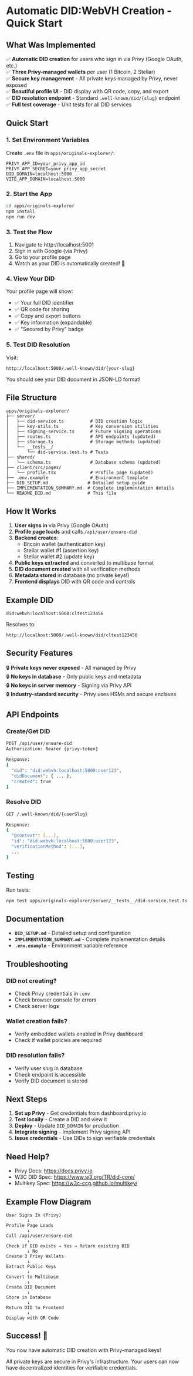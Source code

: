 # Automatic DID:WebVH Creation - Quick Start

## What Was Implemented

✅ **Automatic DID creation** for users who sign in via Privy (Google OAuth, etc.)  
✅ **Three Privy-managed wallets** per user (1 Bitcoin, 2 Stellar)  
✅ **Secure key management** - All private keys managed by Privy, never exposed  
✅ **Beautiful profile UI** - DID display with QR code, copy, and export  
✅ **DID resolution endpoint** - Standard `.well-known/did/{slug}` endpoint  
✅ **Full test coverage** - Unit tests for all DID services  

## Quick Start

### 1. Set Environment Variables

Create `.env` file in `apps/originals-explorer/`:

```env
PRIVY_APP_ID=your_privy_app_id
PRIVY_APP_SECRET=your_privy_app_secret
DID_DOMAIN=localhost:5000
VITE_APP_DOMAIN=localhost:5000
```

### 2. Start the App

```bash
cd apps/originals-explorer
npm install
npm run dev
```

### 3. Test the Flow

1. Navigate to http://localhost:5001
2. Sign in with Google (via Privy)
3. Go to your profile page
4. Watch as your DID is automatically created! 🎉

### 4. View Your DID

Your profile page will show:
- ✅ Your full DID identifier
- ✅ QR code for sharing
- ✅ Copy and export buttons
- ✅ Key information (expandable)
- ✅ "Secured by Privy" badge

### 5. Test DID Resolution

Visit:
```
http://localhost:5000/.well-known/did/{your-slug}
```

You should see your DID document in JSON-LD format!

## File Structure

```
apps/originals-explorer/
├── server/
│   ├── did-service.ts          # DID creation logic
│   ├── key-utils.ts            # Key conversion utilities
│   ├── signing-service.ts      # Future signing operations
│   ├── routes.ts               # API endpoints (updated)
│   ├── storage.ts              # Storage methods (updated)
│   └── __tests__/
│       └── did-service.test.ts # Tests
├── shared/
│   └── schema.ts               # Database schema (updated)
├── client/src/pages/
│   └── profile.tsx             # Profile page (updated)
├── .env.example                # Environment template
├── DID_SETUP.md               # Detailed setup guide
├── IMPLEMENTATION_SUMMARY.md  # Complete implementation details
└── README_DID.md              # This file
```

## How It Works

1. **User signs in** via Privy (Google OAuth)
2. **Profile page loads** and calls `/api/user/ensure-did`
3. **Backend creates**:
   - Bitcoin wallet (authentication key)
   - Stellar wallet #1 (assertion key)
   - Stellar wallet #2 (update key)
4. **Public keys extracted** and converted to multibase format
5. **DID document created** with all verification methods
6. **Metadata stored** in database (no private keys!)
7. **Frontend displays** DID with QR code and controls

## Example DID

```
did:webvh:localhost:5000:cltest123456
```

Resolves to:
```
http://localhost:5000/.well-known/did/cltest123456
```

## Security Features

🔒 **Private keys never exposed** - All managed by Privy  
🔒 **No keys in database** - Only public keys and metadata  
🔒 **No keys in server memory** - Signing via Privy API  
🔒 **Industry-standard security** - Privy uses HSMs and secure enclaves  

## API Endpoints

### Create/Get DID
```bash
POST /api/user/ensure-did
Authorization: Bearer {privy-token}

Response:
{
  "did": "did:webvh:localhost:5000:user123",
  "didDocument": { ... },
  "created": true
}
```

### Resolve DID
```bash
GET /.well-known/did/{userSlug}

Response:
{
  "@context": [...],
  "id": "did:webvh:localhost:5000:user123",
  "verificationMethod": [...],
  ...
}
```

## Testing

Run tests:
```bash
npm test apps/originals-explorer/server/__tests__/did-service.test.ts
```

## Documentation

- **`DID_SETUP.md`** - Detailed setup and configuration
- **`IMPLEMENTATION_SUMMARY.md`** - Complete implementation details
- **`.env.example`** - Environment variable reference

## Troubleshooting

### DID not creating?
- Check Privy credentials in `.env`
- Check browser console for errors
- Check server logs

### Wallet creation fails?
- Verify embedded wallets enabled in Privy dashboard
- Check if wallet policies are required

### DID resolution fails?
- Verify user slug in database
- Check endpoint is accessible
- Verify DID document is stored

## Next Steps

1. **Set up Privy** - Get credentials from dashboard.privy.io
2. **Test locally** - Create a DID and view it
3. **Deploy** - Update `DID_DOMAIN` for production
4. **Integrate signing** - Implement Privy signing API
5. **Issue credentials** - Use DIDs to sign verifiable credentials

## Need Help?

- Privy Docs: https://docs.privy.io
- W3C DID Spec: https://www.w3.org/TR/did-core/
- Multikey Spec: https://w3c-ccg.github.io/multikey/

## Example Flow Diagram

```
User Signs In (Privy)
        ↓
Profile Page Loads
        ↓
Call /api/user/ensure-did
        ↓
Check if DID exists → Yes → Return existing DID
        ↓ No
Create 3 Privy Wallets
        ↓
Extract Public Keys
        ↓
Convert to Multibase
        ↓
Create DID Document
        ↓
Store in Database
        ↓
Return DID to Frontend
        ↓
Display with QR Code
```

## Success! 🎉

You now have automatic DID creation with Privy-managed keys!

All private keys are secure in Privy's infrastructure.
Your users can now have decentralized identities for verifiable credentials.
